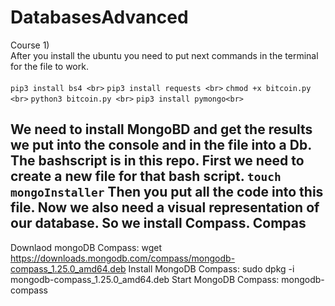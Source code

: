 # DatabasesAdvanced

Course 1)<br>
After you install the ubuntu you need to put next commands in the terminal for the file to work.<br>
<br>
`pip3 install bs4 <br>`
`pip3 install requests <br>`
`chmod +x bitcoin.py <br>`
`python3 bitcoin.py <br>`
`pip3 install pymongo<br>`

We need to install MongoBD and get the results we put into the console and in the file into a Db.
The bashscript is in this repo.
First we need to create a new file for that bash script. `touch mongoInstaller`
Then you put all the code into this file.
Now we also need a visual representation of our database.
So we install Compass.
Compas
------
Downlaod mongoDB Compass:
wget https://downloads.mongodb.com/compass/mongodb-compass_1.25.0_amd64.deb
Install MongoDB Compass:
sudo dpkg -i mongodb-compass_1.25.0_amd64.deb
Start MongoDB Compass:
mongodb-compass

